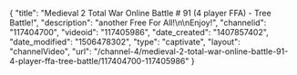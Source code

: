 {
    "title": "Medieval 2 Total War Online Battle # 91 (4 player FFA) - Tree Battle!",
    "description": "another Free For All!\n\nEnjoy!",
    "channelid": "117404700",
    "videoid": "117405986",
    "date_created": "1407857402",
    "date_modified": "1506478302",
    "type": "captivate",
    "layout": "channelVideo",
    "url": "\/channel-4\/medieval-2-total-war-online-battle-91-4-player-ffa-tree-battle\/117404700-117405986"
}